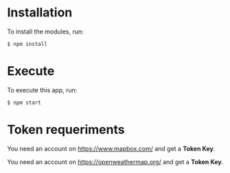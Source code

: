 # Installation

To install the modules, run:

`` $ npm install  ``

# Execute 

To execute this app, run:

`` $ npm start ``

# Token requeriments

You need an account on https://www.mapbox.com/ and get a **Token Key**.

You need an account on https://openweathermap.org/  and get a **Token Key**.
